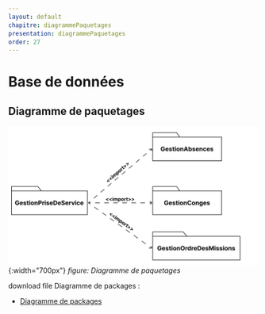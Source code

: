 ```yaml
---
layout: default
chapitre: diagrammePaquetages
presentation: diagrammePaquetages
order: 27
---
```


# Base de données

<!-- new slide -->

## Diagramme de paquetages

![diagramme paquetages](./images/Diagramme-des-paquetages.png){:width="700px"}
*figure: Diagramme de paquetages*

<!-- note -->

download file Diagramme de packages :
 - [Diagramme de packages](./images/Diagramme-des-paquetages.fig "download")

<!-- new slide -->